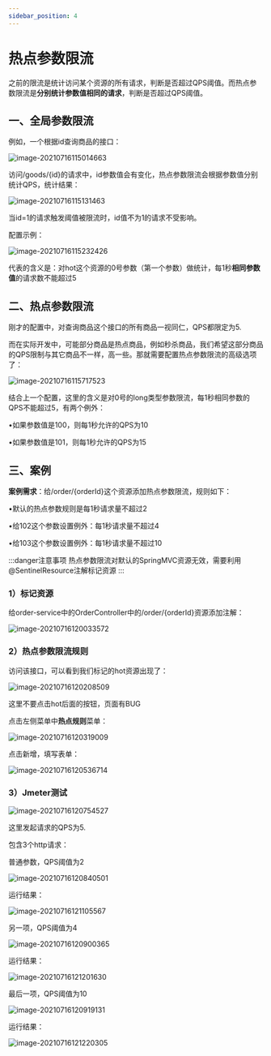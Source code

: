 ```yaml
---
sidebar_position: 4
---
```


# 热点参数限流

之前的限流是统计访问某个资源的所有请求，判断是否超过QPS阈值。而热点参数限流是**分别统计参数值相同的请求**，判断是否超过QPS阈值。

## 一、全局参数限流

例如，一个根据id查询商品的接口：

![image-20210716115014663](https://cdn.jsdelivr.net/gh/studio-hu/drawingBed/img/202406181542169.png)

访问/goods/{id}的请求中，id参数值会有变化，热点参数限流会根据参数值分别统计QPS，统计结果：

![image-20210716115131463](https://cdn.jsdelivr.net/gh/studio-hu/drawingBed/img/202406181543311.png)

当id=1的请求触发阈值被限流时，id值不为1的请求不受影响。

配置示例：

![image-20210716115232426](https://cdn.jsdelivr.net/gh/studio-hu/drawingBed/img/202406181543844.png)

代表的含义是：对hot这个资源的0号参数（第一个参数）做统计，每1秒**相同参数值**的请求数不能超过5



## 二、热点参数限流

刚才的配置中，对查询商品这个接口的所有商品一视同仁，QPS都限定为5.

而在实际开发中，可能部分商品是热点商品，例如秒杀商品，我们希望这部分商品的QPS限制与其它商品不一样，高一些。那就需要配置热点参数限流的高级选项了：

![image-20210716115717523](https://cdn.jsdelivr.net/gh/studio-hu/drawingBed/img/202406181554449.png)

结合上一个配置，这里的含义是对0号的long类型参数限流，每1秒相同参数的QPS不能超过5，有两个例外：

•如果参数值是100，则每1秒允许的QPS为10

•如果参数值是101，则每1秒允许的QPS为15



## 三、案例

**案例需求**：给/order/{orderId}这个资源添加热点参数限流，规则如下：

•默认的热点参数规则是每1秒请求量不超过2

•给102这个参数设置例外：每1秒请求量不超过4

•给103这个参数设置例外：每1秒请求量不超过10


:::danger注意事项
热点参数限流对默认的SpringMVC资源无效，需要利用@SentinelResource注解标记资源
:::


### 1）标记资源

给order-service中的OrderController中的/order/{orderId}资源添加注解：

![image-20210716120033572](https://cdn.jsdelivr.net/gh/studio-hu/drawingBed/img/202406181554783.png)

### 2）热点参数限流规则

访问该接口，可以看到我们标记的hot资源出现了：

![image-20210716120208509](https://cdn.jsdelivr.net/gh/studio-hu/drawingBed/img/202406181555191.png)

这里不要点击hot后面的按钮，页面有BUG



点击左侧菜单中**热点规则**菜单：

![image-20210716120319009](https://cdn.jsdelivr.net/gh/studio-hu/drawingBed/img/202406181555518.png)

点击新增，填写表单：

![image-20210716120536714](https://cdn.jsdelivr.net/gh/studio-hu/drawingBed/img/202406181555567.png)

### 3）Jmeter测试

![image-20210716120754527](https://cdn.jsdelivr.net/gh/studio-hu/drawingBed/img/202406181556880.png)

这里发起请求的QPS为5.

包含3个http请求：

普通参数，QPS阈值为2

![image-20210716120840501](https://cdn.jsdelivr.net/gh/studio-hu/drawingBed/img/202406181556214.png)

运行结果：

![image-20210716121105567](https://cdn.jsdelivr.net/gh/studio-hu/drawingBed/img/202406181556122.png)

另一项，QPS阈值为4

![image-20210716120900365](https://cdn.jsdelivr.net/gh/studio-hu/drawingBed/img/202406181556125.png)

运行结果：

![image-20210716121201630](https://cdn.jsdelivr.net/gh/studio-hu/drawingBed/img/202406181557881.png)

最后一项，QPS阈值为10

![image-20210716120919131](https://cdn.jsdelivr.net/gh/studio-hu/drawingBed/img/202406181557028.png)

运行结果：

![image-20210716121220305](https://cdn.jsdelivr.net/gh/studio-hu/drawingBed/img/202406181557226.png)